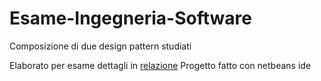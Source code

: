 # Esame-Ingegneria-Software
Composizione di due design pattern studiati

Elaborato per esame dettagli in [relazione](https://github.com/iacopoerpichini/Esame-Ingegneria-Software/blob/master/Progetto.pdf)
Progetto fatto con netbeans ide
